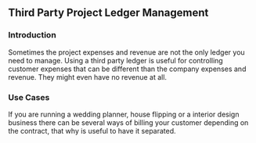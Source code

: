Third Party Project Ledger Management
-------------------------------------

### Introduction


Sometimes the project expenses and revenue are not the only ledger you need to manage.
Using a third party ledger is useful for controlling customer expenses that can be different
than the company expenses and revenue. They might even have no revenue at all.

### Use Cases

If you are running a wedding planner, house flipping or a interior design business there can be several ways of 
billing your customer depending on the contract, that why is useful to have it separated.
